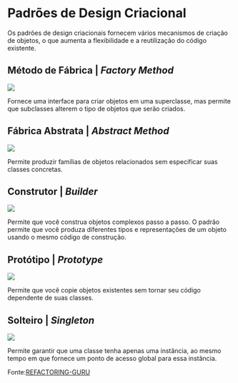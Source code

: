 # Padrões de Design Criacional
Os padrões de design criacionais fornecem vários mecanismos de criação de objetos, o que aumenta a flexibilidade e a reutilização do código existente.


## Método de Fábrica | *Factory Method*
![](https://refactoring.guru/images/patterns/cards/factory-method-mini.png?id=72619e9527893374b98a5913779ac167)

Fornece uma interface para criar objetos em uma superclasse, mas permite que subclasses alterem o tipo de objetos que serão criados.


## Fábrica Abstrata | *Abstract Method*
![](https://refactoring.guru/images/patterns/cards/abstract-factory-mini.png?id=4c3927c446313a38ce77dfee38111e27)

Permite produzir famílias de objetos relacionados sem especificar suas classes concretas.


## Construtor | *Builder*
![](https://refactoring.guru/images/patterns/cards/builder-mini.png?id=19b95fd05e6469679752c0554b116815)

Permite que você construa objetos complexos passo a passo. O padrão permite que você produza diferentes tipos e representações de um objeto usando o mesmo código de construção.


## Protótipo | *Prototype*
![](https://refactoring.guru/images/patterns/cards/prototype-mini.png?id=bc3046bb39ff36574c08d49839fd1c8e)

Permite que você copie objetos existentes sem tornar seu código dependente de suas classes.


## Solteiro | *Singleton*
![](https://refactoring-guru.translate.goog/design-patterns/singleton?_x_tr_sl=en&_x_tr_tl=pt&_x_tr_hl=pt&_x_tr_pto=tc)

Permite garantir que uma classe tenha apenas uma instância, ao mesmo tempo em que fornece um ponto de acesso global para essa instância.


Fonte:[REFACTORING-GURU](https://refactoring-guru.translate.goog/design-patterns/creational-patterns?_x_tr_sl=en&_x_tr_tl=pt&_x_tr_hl=pt&_x_tr_pto=tc)
